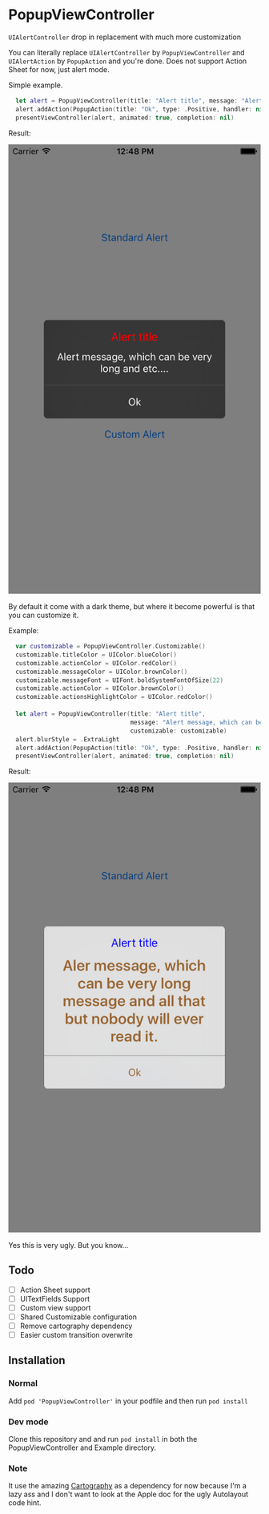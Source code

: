 # PopupViewController
`UIAlertController` drop in replacement with much more customization

You can literally replace `UIAlertController` by `PopupViewController` and `UIAlertAction` by `PopupAction` and you're done. Does not support Action Sheet for now, just alert mode.

Simple example.

``` Swift
  let alert = PopupViewController(title: "Alert title", message: "Alert message, which can be very long and etc....")
  alert.addAction(PopupAction(title: "Ok", type: .Positive, handler: nil))
  presentViewController(alert, animated: true, completion: nil)
```

Result:

![Dark alert](https://raw.githubusercontent.com/Dimillian/PopupViewController/master/Images/classy.png)

By default it come with a dark theme, but where it become powerful is that you can customize it.

Example:

``` Swift
  var customizable = PopupViewController.Customizable()
  customizable.titleColor = UIColor.blueColor()
  customizable.actionColor = UIColor.redColor()
  customizable.messageColor = UIColor.brownColor()
  customizable.messageFont = UIFont.boldSystemFontOfSize(22)
  customizable.actionColor = UIColor.brownColor()
  customizable.actionsHighlightColor = UIColor.redColor()

  let alert = PopupViewController(title: "Alert title",
                                  message: "Alert message, which can be very long message and all that but nobody will ever read it.",
                                  customizable: customizable)
  alert.blurStyle = .ExtraLight
  alert.addAction(PopupAction(title: "Ok", type: .Positive, handler: nil))
  presentViewController(alert, animated: true, completion: nil)
```

Result:

![Ugly alert](https://raw.githubusercontent.com/Dimillian/PopupViewController/master/Images/ugly.png)

Yes this is very ugly. But you know...

## Todo
* [ ] Action Sheet support
* [ ] UITextFields Support
* [ ] Custom view support
* [ ] Shared Customizable configuration
* [ ] Remove cartography dependency
* [ ] Easier custom transition overwrite

## Installation

### Normal

Add `pod 'PopupViewController'` in your podfile and then run `pod install`

### Dev mode

Clone this repository and and run `pod install` in both the PopupViewController and Example directory.

### Note

It use the amazing [Cartography](https://github.com/robb/Cartography) as a dependency for now because I'm a lazy ass and I don't want to look at the Apple doc for the ugly Autolayout code hint.
